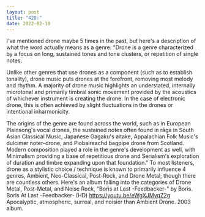 ```yaml
---
layout: post
title: "428:"
date: 2022-02-18
---
```


I've mentioned drone maybe 5 times in the past, but here's a description of what the word actually means as a genre: "Drone is a genre characterized by a focus on long, sustained tones and tone clusters, or repetition of single notes. 

Unlike other genres that use drones as a component (such as to establish tonality), drone music puts drones at the forefront, removing most melody and rhythm. A majority of drone music highlights an understated, internally microtonal and primarily timbral sonic movement provided by the acoustics of whichever instrument is creating the drone. In the case of electronic drone, this is often achieved by slight fluctuations in the drones or intentional inharmonicity. 

The origins of the genre are found across the world, such as in European Plainsong's vocal drones, the sustained notes often found in rāga in South Asian Classical Music, Japanese Gagaku's aitake, Appalachian Folk Music's dulcimer noter-drone, and Pìobaireachd bagpipe drone from Scotland. Modern composition played a role in the genre's development as well, with Minimalism providing a base of repetitious drone and Serialism's exploration of duration and timbre expanding upon that foundation." To most listeners, drone as a stylistic choice / technique is known to primarily influence 4 genres, Ambient, Neo-Classical, Post-Rock, and Drone Metal, though there are countless others. Here's an album falling into the categories of Drone Metal, Post-Metal, and Noise Rock, "Boris at Last -Feedbacker-" by Boris.
 Boris At Last -Feedbacker- (HD)
https://youtu.be/eWgXJMyqZ2g 
Apocalyptic, atmospheric, surreal, and noisier than Ambient Drone. 2003 album.
